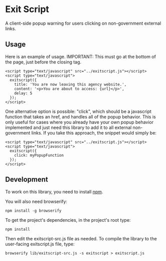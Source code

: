 # Exit Script

A client-side popup warning for users clicking on non-government external links.

## Usage

Here is an example of usage. IMPORTANT: This must go at the bottom of the page, just before the closing </body> tag.
```
<script type="text/javascript" src="../exitscript.js"></script>
<script type="text/javascript">
  exitscript({
    title: 'You are now leaving this agency website.',
    content: '<p>You are about to access: {url}</p>',
    delay: 5
  });
</script>
```

One alternative option is possible: "click", which should be a javascript function that takes an href, and handles all of the popup behavior. This is only useful for cases where you already have your own popup behavior implemented and just need this library to add it to all external non-government links. If you take this approach, the snippet would simply be:

```
<script type="text/javascript" src="../exitscript.js"></script>
<script type="text/javascript">
  exitscript({
    click: myPopupFunction
  });
</script>
```

## Development

To work on this library, you need to install [npm](http://npmjs.org).

You will also need browserify:

```
npm install -g browserify
```

To get the project's dependencies, in the project's root type:

```
npm install
```

Then edit the exitscript-src.js file as needed. To compile the library to the user-facing exitscript.js file, type:

```
browserify lib/exitscript-src.js -s exitscript > exitscript.js
```
